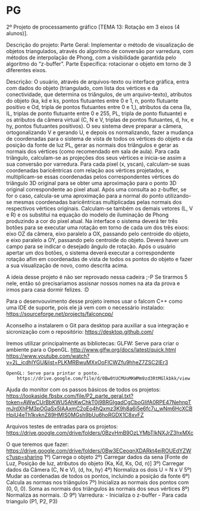 # PG
2º Projeto de processamento gráfico [TEMA 13: Rotação em 3 eixos (4 alunos)].

Descrição do projeto:
Parte Geral: Implementar o método de visualização de objetos triangulados, através do algoritmo de conversão por varredura, com métodos de interpolação de Phong, com a visibilidade garantida pelo algoritmo do “z-buffer”.
Parte Específica: rotacionar o objeto em torno de 3 diferentes eixos. 

Descrição: O usuário, através de arquivos-texto ou interface gráfica, entra com dados do objeto (triangulado, com lista dos vértices e da conectividade, que determina os triângulos, de um arquivo-texto), atributos do objeto (ka, kd e ks, pontos flutuantes entre 0 e 1, n, ponto flutuante positivo e Od, tripla de pontos flutuantes entre 0 e 1,), atributos da cena (Ia, IL, triplas de ponto flutuante entre 0 e 255, PL, tripla de ponto flutuante) e os atributos da câmera virtual (C, N e V, triplas de pontos flutuantes, d, hx, e hy, pontos flutuantes positivos). O seu sistema deve preparar a câmera, ortogonalizando V  e gerando U, e depois os normalizando, fazer a mudança de coordenadas para o sistema de vista de todos os vértices do objeto e da posição da fonte de luz PL, gerar as normais dos triângulos e gerar as normais dos vértices (como recomendado em sala de aula). Para cada triângulo, calculam-se as projeções dos seus vértices e inicia-se assim a sua conversão por varredura. Para cada pixel (x, yscan), calculam-se suas coordenadas baricêntricas com relação aos vértices projetados, e multiplicam-se essas coordenadas pelos correspondentes vértices do triângulo 3D original para se obter uma aproximação para o ponto 3D original correspondente ao pixel atual. Após uma consulta ao z-buffer, se for o caso, calcula-se uma aproximação para a normal do ponto utilizando-se mesmas coordenadas baricêntricas multiplicadas pelas normais dos respectivos vértices originais. Calculam-se também os demais vetores (L, V e R) e os substitui na equação do modelo de iluminação de Phong produzindo a cor do pixel atual. Na interface o sistema deverá ter três botões para se executar uma rotação em torno de cada um dos três eixos: eixo OZ da câmera, eixo paralelo a OX, passando pelo centroide do objeto, e eixo paralelo a OY, passando pelo centroide do objeto. Deverá haver um campo para se indicar o desejado ângulo de rotação. Após o usuário apertar um dos botões, o sistema deverá executar a correspondente rotação afim em coordenadas de vista de todos os pontos do objeto e fazer a sua visualização de novo, como descrita acima.


A ideia desse projeto é não ser reprovado nessa cadeira ;-P
Se tirarmos 5 nele, então só precisariamos assisnar nossos nomes na ata da prova e irmos para casa dormir felizes. :D

Para o desenvouvimento desse projeto iremos usar o falcom C++ como uma IDE de suporte, pois ele já vem com o necessário instalado:
	https://sourceforge.net/projects/falconcpp/

Aconselho a instalarem o Git para desktop para auxiliar a sua integração e sicronização com o repositório:
	https://desktop.github.com/

Iremos utilizar principalmente as bibliotecas:
	GLFW: Serve para criar o ambiente para o OpenGL.
		http://www.glfw.org/docs/latest/quick.html
		https://www.youtube.com/watch?v=2L_icdhlYGU&list=PLKMRBwuMXxOoFlCWZfu9hheZ7ZSC2IEr3

	OpenGL: Serve para printar o ponto.
		https://drive.google.com/file/d/0Bw0tUCMUoMKWMm9zd3RtMGlkbkk/view


Ajuda do monitor com os passos básicos de todos os projetos:
	https://lookaside.fbsbx.com/file/P2_parte_geral.txt?token=AWwCUrBbKWU5AhKwChkT0j9BRGIgadCgCboGIifA0RPE47NehnpTmJrdXhPM3pOGaSx5IAAxmC2oEo4hQxmz3K9h8a6j5e6fc7u_wNm6HcXCBHpiU4eTh1kvknZ89HMIS0MGsh9bUu6hoRGDX1C8xvFZ

Arquivos testes de entradas para os projetos:
	https://drive.google.com/drive/folders/0BzvHmB9OzLYMbTlkNXJrZ3hxMXc


O que teremos que fazer: https://drive.google.com/drive/folders/0Bw3ECeoqnXDARkt4ejROUEdYZWc?usp=sharing
1º) Carrega o objeto
2º) Carregar dados da sena [Fonte de Luz, Posição de luz, atributos do objeto (Ka, Kd, Ks, Od, n)]
3º) Carregar dados da Câmera (C, N e V), (d, hx, hy)
4º) Normaliza os dois U = N x V
5º) Mudar as cordenadas de todos os pontos, incluindo a posição da fonte
6º) Calcula as normas nos triângulos
7º) Inicializa as normais dos pontos com (0, 0, 0). Soma as normais dos triângulos às normais dos seus vértices
8º) Normaliza as normais. :D
9º) Varredura:
	- Inicializa o z-buffer
	- Para cada triangulo (P1, P2, P3)


